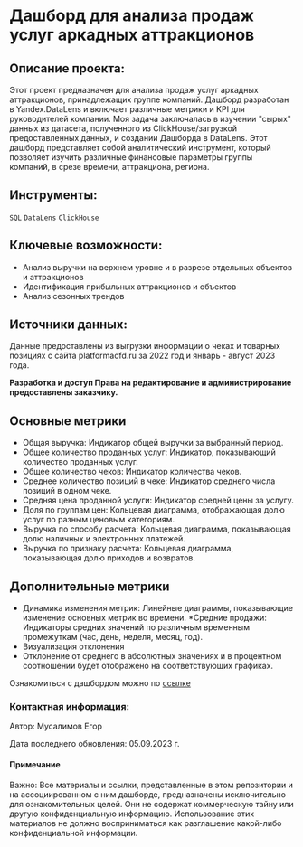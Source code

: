 # Дашборд для анализа продаж услуг аркадных аттракционов
## Описание проекта:
Этот проект предназначен для анализа продаж услуг аркадных аттракционов, принадлежащих группе компаний. Дашборд разработан в Yandex.DataLens и включает различные метрики и KPI для руководителей компании. Моя задача заключалась в изучении "сырых" данных из датасета, полученного из ClickHouse/загрузкой предоставленных данных, и создании Дашборда в DataLens. Этот дашборд представляет собой аналитический инструмент, который позволяет изучить различные финансовые параметры группы компаний, в срезе времени, аттракциона, региона.

## Инструменты:
`SQL` `DataLens` `ClickHouse`

## Ключевые возможности:
* Анализ выручки на верхнем уровне и в разрезе отдельных объектов и аттракционов
* Идентификация прибыльных аттракционов и объектов
* Анализ сезонных трендов
## Источники данных:
Данные предоставлены из выгрузки информации о чеках и товарных позициях с сайта platformaofd.ru за 2022 год и январь - август 2023 года.

**Разработка и доступ Права на редактирование и администрирование предоставлены заказчику.**

## Основные метрики
* Общая выручка: Индикатор общей выручки за выбранный период.
* Общее количество проданных услуг: Индикатор, показывающий количество проданных услуг.
* Общее количество чеков: Индикатор количества чеков.
* Среднее количество позиций в чеке: Индикатор среднего числа позиций в одном чеке.
* Средняя цена проданной услуги: Индикатор средней цены за услугу.
* Доля по группам цен: Кольцевая диаграмма, отображающая долю услуг по разным ценовым категориям.
* Выручка по способу расчета: Кольцевая диаграмма, показывающая долю наличных и электронных платежей.
* Выручка по признаку расчета: Кольцевая диаграмма, показывающая долю приходов и возвратов.
## Дополнительные метрики
* Динамика изменения метрик: Линейные диаграммы, показывающие изменение основных метрик во времени.
*Средние продажи: Индикаторы средних значений по различным временным промежуткам (час, день, неделя, месяц, год).
* Визуализация отклонения
* Отклонение от среднего в абсолютных значениях и в процентном соотношении будет отображено на соответствующих графиках.

Ознакомиться с дашбордом можно по [ссылке](https://datalens.yandex/15ray0d2m8kcq)
### Контактная информация:
Автор: Мусалимов Егор

Дата последнего обновления: 05.09.2023 г.
#### Примечание
Важно: Все материалы и ссылки, представленные в этом репозитории и на ассоциированном с ним дашборде, предназначены исключительно для ознакомительных целей. Они не содержат коммерческую тайну или другую конфиденциальную информацию. Использование этих материалов не должно восприниматься как разглашение какой-либо конфиденциальной информации.
